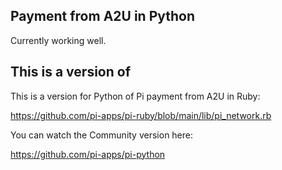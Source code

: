Payment from A2U in Python
-----------------

Currently working well.

This is a version of
-----------------

This is a version for Python of Pi payment from A2U in Ruby:

https://github.com/pi-apps/pi-ruby/blob/main/lib/pi_network.rb

You can watch the Community version here:

https://github.com/pi-apps/pi-python

